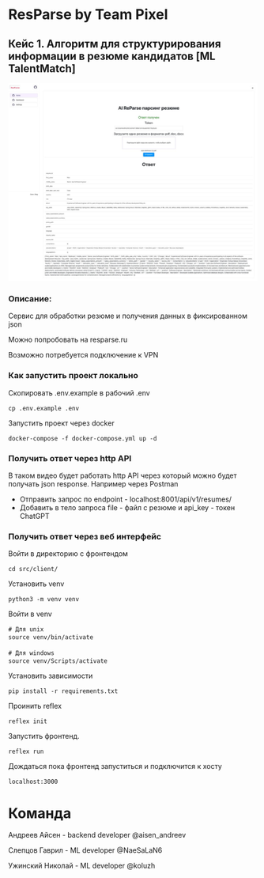 # ResParse by Team Pixel

## Кейс 1. Алгоритм для структурирования информации в резюме кандидатов [ML TalentMatch]

![Скриншот фронтенда](https://github.com/eslupmi101/Ml-TalentMatch/blob/main/image.jpg)

### Описание:

Сервис для обработки резюме и получения данных в фиксированном json

Можно попробовать на
resparse.ru

Возможно потребуется подключение к VPN

### Как запустить проект локально

Скопировать .env.example в рабочий .env

```
cp .env.example .env
```

Запустить проект через docker

```
docker-compose -f docker-compose.yml up -d
```

### Получить ответ через http API

В таком видео будет работать http API через который можно будет получать json response. Например через Postman

- Отправить запрос по endpoint - localhost:8001/api/v1/resumes/
- Добавить в тело запроса file - файл с резюме и api_key - токен ChatGPT

### Получить ответ через веб интерфейс
Войти в директорию с фронтендом

```
cd src/client/
```

Установить venv

```
python3 -m venv venv
```

Войти в venv

```
# Для unix
source venv/bin/activate

# Для windows
source venv/Scripts/activate
```

Установить зависимости

```
pip install -r requirements.txt
```

Проинить reflex

```
reflex init
```

Запустить фронтенд.

```
reflex run
```

Дождаться пока фронтенд запуститься и подключится к хосту

```
localhost:3000
```

# Команда

Андреев Айсен - backend developer @aisen_andreev

Слепцов Гаврил - ML developer @NaeSaLaN6

Ужинский Николай - ML developer @koluzh
